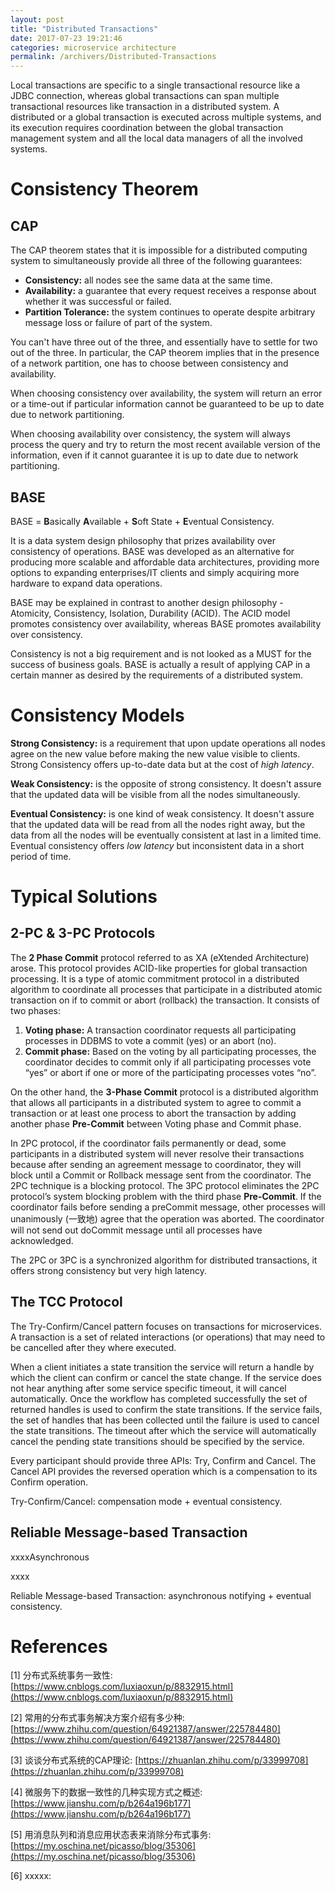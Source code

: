 ```yaml
---
layout: post
title: "Distributed Transactions"
date: 2017-07-23 19:21:46
categories: microservice architecture
permalink: /archivers/Distributed-Transactions
---
```


Local transactions are specific to a single transactional resource like a JDBC connection, whereas global transactions can span multiple transactional resources like transaction in a distributed system. A distributed or a global transaction is executed across multiple systems, and its execution requires coordination between the global transaction management system and all the local data managers of all the involved systems.

<!--more-->

# Consistency Theorem

## CAP

The CAP theorem states that it is impossible for a distributed computing system to simultaneously provide all three of the following guarantees:
- **Consistency:** all nodes see the same data at the same time.
- **Availability:** a guarantee that every request receives a response about whether it was successful or failed.
- **Partition Tolerance:** the system continues to operate despite arbitrary message loss or failure of part of the system.

You can't have three out of the three, and essentially have to settle for two out of the three. In particular, the CAP theorem implies that in the presence of a network partition, one has to choose between consistency and availability.

When choosing consistency over availability, the system will return an error or a time-out if particular information cannot be guaranteed to be up to date due to network partitioning. 

When choosing availability over consistency, the system will always process the query and try to return the most recent available version of the information, even if it cannot guarantee it is up to date due to network partitioning.

## BASE

BASE = **B**asically **A**vailable + **S**oft State + **E**ventual Consistency. 

It is a data system design philosophy that prizes availability over consistency of operations. BASE was developed as an alternative for producing more scalable and affordable data architectures, providing more options to expanding enterprises/IT clients and simply acquiring more hardware to expand data operations.

BASE may be explained in contrast to another design philosophy - Atomicity, Consistency, Isolation, Durability (ACID). The ACID model promotes consistency over availability, whereas BASE promotes availability over consistency.

Consistency is not a big requirement and is not looked as a MUST for the success of business goals. BASE is actually a result of applying CAP in a certain manner as desired by the requirements of a distributed system.

# Consistency Models

**Strong Consistency:** is a requirement that upon update operations all nodes agree on the new value before making the new value visible to clients. Strong Consistency offers up-to-date data but at the cost of *high latency*.

**Weak Consistency:** is the opposite of strong consistency. It doesn't assure that the updated data will be visible from all the nodes simultaneously.

**Eventual Consistency:** is one kind of weak consistency. It doesn't assure that the updated data will be read  from all the nodes right away, but the data from all the nodes will be eventually consistent at last in a limited time. Eventual consistency offers *low latency* but inconsistent data in a short period of time.

# Typical Solutions

## 2-PC & 3-PC Protocols

The **2 Phase Commit** protocol referred to as XA (eXtended Architecture) arose. This protocol provides ACID-like properties for global transaction processing. It is a type of atomic commitment protocol in a distributed algorithm to coordinate all processes that participate in a distributed atomic transaction on if to commit or abort (rollback) the transaction. It consists of two phases:

1. **Voting phase:** A transaction coordinator requests all participating processes in DDBMS to vote a commit (yes) or an abort (no).
2. **Commit phase:** Based on the voting by all participating processes, the coordinator decides to commit only if all participating processes vote “yes” or abort if one or more of the participating processes votes “no”.

On the other hand, the **3-Phase Commit** protocol is a distributed algorithm that allows all participants in a distributed system to agree to commit a transaction or at least one process to abort the transaction by adding another phase **Pre-Commit** between Voting phase and Commit phase.

In 2PC protocol, if the coordinator fails permanently or dead, some participants in a distributed system will never resolve their transactions because after sending an agreement message to coordinator, they will block until a Commit or Rollback message sent from the coordinator. The 2PC technique is a blocking protocol. The 3PC protocol eliminates the 2PC protocol’s system blocking problem with the third phase **Pre-Commit**. If the coordinator fails before sending a preCommit message, other processes will unanimously (一致地) agree that the operation was aborted. The coordinator will not send out doCommit message until all processes have acknowledged.

The 2PC or 3PC is a synchronized algorithm for distributed transactions, it offers strong consistency but very high latency. 

## The TCC Protocol

The Try-Confirm/Cancel pattern focuses on transactions for microservices. A transaction is a set of related interactions (or operations) that may need to be cancelled after they where executed. 

When a client initiates a state transition the service will return a handle by which the client can confirm or cancel the state change. If the service does not hear anything after some service specific timeout, it will cancel automatically. Once the workflow has completed successfully the set of returned handles is used to confirm the state transitions. If the service fails, the set of handles that has been collected until the failure is used to cancel the state transitions. The timeout after which the service will automatically cancel the pending state transitions should be specified by the service.

Every participant should provide three APIs: Try, Confirm and Cancel. The Cancel API provides the reversed operation which is a compensation to its Confirm operation.

Try-Confirm/Cancel: compensation mode + eventual consistency.

## Reliable Message-based Transaction

xxxxAsynchronous 

xxxx

Reliable Message-based Transaction: asynchronous notifying + eventual consistency.

# References

[1] 分布式系统事务一致性: [https://www.cnblogs.com/luxiaoxun/p/8832915.html](https://www.cnblogs.com/luxiaoxun/p/8832915.html)

[2] 常用的分布式事务解决方案介绍有多少种: [https://www.zhihu.com/question/64921387/answer/225784480](https://www.zhihu.com/question/64921387/answer/225784480)

[3] 谈谈分布式系统的CAP理论: [https://zhuanlan.zhihu.com/p/33999708](https://zhuanlan.zhihu.com/p/33999708)

[4] 微服务下的数据一致性的几种实现方式之概述: [https://www.jianshu.com/p/b264a196b177](https://www.jianshu.com/p/b264a196b177)

[5] 用消息队列和消息应用状态表来消除分布式事务: [https://my.oschina.net/picasso/blog/35306](https://my.oschina.net/picasso/blog/35306)

[6] xxxxx: []()










